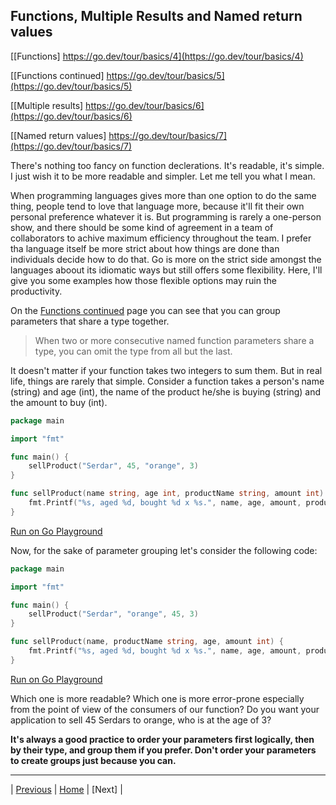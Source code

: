 ## Functions, Multiple Results and Named return values

[[Functions] https://go.dev/tour/basics/4](https://go.dev/tour/basics/4)

[[Functions continued] https://go.dev/tour/basics/5](https://go.dev/tour/basics/5)

[[Multiple results] https://go.dev/tour/basics/6](https://go.dev/tour/basics/6)

[[Named return values] https://go.dev/tour/basics/7](https://go.dev/tour/basics/7)


There's nothing too fancy on function declerations. It's readable, it's simple. I just wish it to be more readable and simpler. Let me tell you what I mean.

When programming languages gives more than one option to do the same thing, people tend to love that language more, because it'll fit their own personal preference whatever it is. But programming is rarely a one-person show, and there should be some kind of agreement in a team of collaborators to achive maximum efficiency throughout the team. I prefer tha language itself be more strict about how things are done than individuals decide how to do that. Go is more on the strict side amongst the languages aboout its idiomatic ways but still offers some flexibility. Here, I'll give you some examples how those flexible options may ruin the productivity.

On the [Functions continued]((https://go.dev/tour/basics/5)) page you can see that you can group parameters that share a type together. 

> When two or more consecutive named function parameters share a type, you can omit the type from all but the last.

It doesn't matter if your function takes two integers to sum them. But in real life, things are rarely that simple. Consider a function takes a person's name (string) and age (int), the name of the product he/she is buying (string) and the amount to buy (int).

```go
package main

import "fmt"

func main() {
	sellProduct("Serdar", 45, "orange", 3)
}

func sellProduct(name string, age int, productName string, amount int) {
	fmt.Printf("%s, aged %d, bought %d x %s.", name, age, amount, productName)
}
```
[Run on Go Playground](https://go.dev/play/p/DZmuiv1LXhF)

Now, for the sake of parameter grouping let's consider the following code:
```go
package main

import "fmt"

func main() {
	sellProduct("Serdar", "orange", 45, 3)
}

func sellProduct(name, productName string, age, amount int) {
	fmt.Printf("%s, aged %d, bought %d x %s.", name, age, amount, productName)
}
```
[Run on Go Playground](https://go.dev/play/p/ap8OxlsYpgT)

Which one is more readable? Which one is more error-prone especially from the point of view of the consumers of our function? Do you want your application to sell 45 Serdars to orange, who is at the age of 3?

**It's always a good practice to order your parameters first logically, then by their type, and group them if you prefer. Don't order your parameters to create groups just because you can.**

---

| [Previous](3.md) | [Home](../index.md) | [Next] |